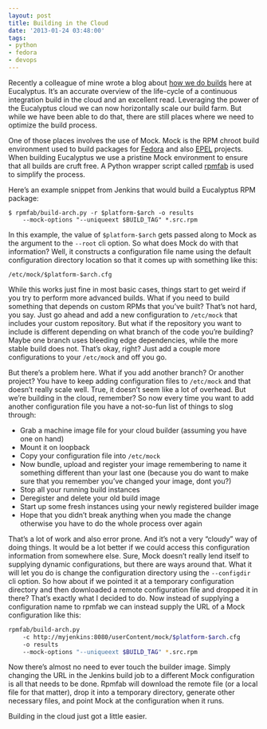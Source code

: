 ```yaml
---
layout: post
title: Building in the Cloud
date: '2013-01-24 03:48:00'
tags:
- python
- fedora
- devops
---
```


Recently a colleague of mine wrote a blog about <a href="http://neilsoman.blogspot.com/2013/01/this-is-article-about-using-eucalyptus.html">how we do builds</a> here at Eucalyptus. It&rsquo;s an accurate overview of the life-cycle of a continuous integration build in the cloud and an excellent read. Leveraging the power of the Eucalyptus cloud we can now horizontally scale our build farm. But while we have been able to do that, there are still places where we need to optimize the build process.

One of those places involves the use of Mock. Mock is the RPM chroot build environment used to build packages for <a href="http://fedoraproject.org/">Fedora</a> and also <a href="http://fedoraproject.org/wiki/EPEL">EPEL</a> projects. When building Eucalyptus we use a pristine Mock environment to ensure that all builds are cruft free. A Python wrapper script called <a href="https://github.com/gholms/rpmfab">rpmfab</a> is used to simplify the process.

Here&rsquo;s an example snippet from Jenkins that would build a Eucalyptus RPM package:

```
$ rpmfab/build-arch.py -r $platform-$arch -o results
    --mock-options "--uniqueext $BUILD_TAG" *.src.rpm
```

In this example, the value of `$platform-$arch` gets passed along to Mock as the argument to the `--root` cli option. So what does Mock do with that information? Well, it constructs a configuration file name using the default configuration directory location so that it comes up with something like this:

```
/etc/mock/$platform-$arch.cfg
```

While this works just fine in most basic cases, things start to get weird if you try to perform more advanced builds. What if you need to build something that depends on custom RPMs that you&rsquo;ve built? That&rsquo;s not hard, you say. Just go ahead and add a new configuration to `/etc/mock` that includes your custom repository. But what if the repository you want to include is different depending on what branch of the code you&rsquo;re building? Maybe one branch uses bleeding edge dependencies, while the more stable build does not. That&rsquo;s okay, right? Just add a couple more configurations to your `/etc/mock` and off you go.

But there&rsquo;s a problem here. What if you add another branch? Or another project? You have to keep adding configuration files to `/etc/mock` and that doesn&rsquo;t really scale well. True, it doesn&rsquo;t seem like a lot of overhead. But we&rsquo;re building in the cloud, remember? So now every time you want to add another configuration file you have a not-so-fun list of things to slog through:

* Grab a machine image file for your cloud builder (assuming you have one on hand)
* Mount it on loopback
* Copy your configuration file into `/etc/mock`
* Now bundle, upload and register your image remembering to name it something different than your last one (because you do want to make sure that you remember you&rsquo;ve changed your image, dont you?)
* Stop all your running build instances
* Deregister and delete your old build image
* Start up some fresh instances using your newly registered builder image
* Hope that you didn&rsquo;t break anything when you made the change otherwise you have to do the whole process over again

That&rsquo;s a lot of work and also error prone. And it&rsquo;s not a very &ldquo;cloudy&rdquo; way of doing things. It would be a lot better if we could access this configuration information from somewhere else. Sure, Mock doesn&rsquo;t really lend itself to supplying dynamic configurations, but there are ways around that. What it will let you do is change the configuration directory using the `--configdir` cli option. So how about if we pointed it at a temporary configuration directory and then downloaded a remote configuration file and dropped it in there? That&rsquo;s exactly what I decided to do. Now instead of supplying a configuration name to rpmfab we can instead supply the URL of a Mock configuration like this:

```bash
rpmfab/build-arch.py
    -c http://myjenkins:8080/userContent/mock/$platform-$arch.cfg
    -o results
    --mock-options "--uniqueext $BUILD_TAG" *.src.rpm
```

Now there&rsquo;s almost no need to ever touch the builder image. Simply changing the URL in the Jenkins build job to a different Mock configuration is all that needs to be done. Rpmfab will download the remote file (or a local file for that matter), drop it into a temporary directory, generate other necessary files, and point Mock at the configuration when it runs.

Building in the cloud just got a little easier.